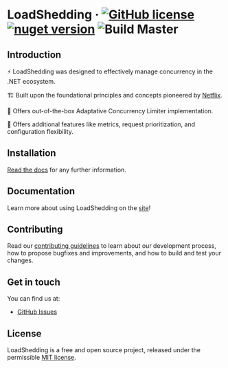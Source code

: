 # LoadShedding &middot; [![GitHub license](https://img.shields.io/badge/license-MIT-blue.svg)](https://github.com/farfetch/loadshedding/blob/main/LICENSE) [![nuget version](https://img.shields.io/nuget/v/loadshedding.svg?style=flat)](https://www.nuget.org/packages/Farfetch.LoadShedding/) ![Build Master](https://github.com/Farfetch/loadshedding/workflows/Build/badge.svg?branch=main)

## Introduction

⚡️ LoadShedding was designed to effectively manage concurrency in the .NET ecosystem. 

🏗 Built upon the foundational principles and concepts pioneered by [Netflix](https://netflixtechblog.medium.com/performance-under-load-3e6fa9a60581).

🎁 Offers out-of-the-box Adaptative Concurrency Limiter implementation.

🎁 Offers additional features like metrics, request prioritization, and configuration flexibility.

## Installation

[Read the docs](https://farfetch.github.io/loadshedding/docs/getting-started/installation) for any further information.

## Documentation

Learn more about using LoadShedding on the [site](https://farfetch.github.io/loadshedding/docs)!

## Contributing

Read our [contributing guidelines](CONTRIBUTING.md) to learn about our development process, how to propose bugfixes and improvements, and how to build and test your changes.

## Get in touch

You can find us at:

- [GitHub Issues](https://github.com/Farfetch/loadshedding/issues)

## License

LoadShedding is a free and open source project, released under the permissible [MIT license](LICENSE).
